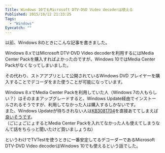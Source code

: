 ```yaml
---
Title: Windows 10でもMicrosoft DTV-DVD Video decoderは使える
Published: 2015/10/12 21:33:25
Tags:
  - "Windows"
Eyecatch: ""
---
```

以前、Windows 8のときにこんな記事を書きました。  

<?# OEmbed "http://blog.thty.net/entry/2012/11/04/141121" /?>

Windows 8.xではMicrosoft DTV-DVD Video decoderを利用するにはMedia Center Packを購入すればよかったのですが、Windows 10ではMedia Center Packがなくなってしまいました。  

その代わり、ストアアプリとして公開されているWindows DVD プレイヤーを購入することでデコーダをまた使うことが可能になっています。  

<?# OEmbed "https://www.microsoft.com/ja-jp/store/apps/windows-dvd-%e3%83%97%e3%83%ac%e3%82%a4%e3%83%a4%e3%83%bc/9nblggh2j19w" /?>

Windows 8.xでMedia Center Packを利用していた人（Windows 7の人もらしい？）はそのままアップグレードすると、Windows Update経由でインストールされるそうですが、利用してなかった人は購入するしかないです。  
また、Windows Updateが待ちきれない人は[KB3081704](https://support.microsoft.com/ja-jp/kb/3081704)を直接あててしまえば[良いそうです](http://answers.microsoft.com/ja-jp/insider/forum/insider_apps-insider_other/windows-dvd/bf24615e-b03f-49e3-a9d2-c990d01934cb)。  
（ごにょごにょするとMedia Center Packを入れてなかった人も使えてしまうなんて話をちらっと聞いたけど買いましょうね）  

というわけでTVTestを使うときに一番安定してるデコーダーであるMicrosoft DTV-DVD Video decoderはWindows 10でも使えるという話でした。